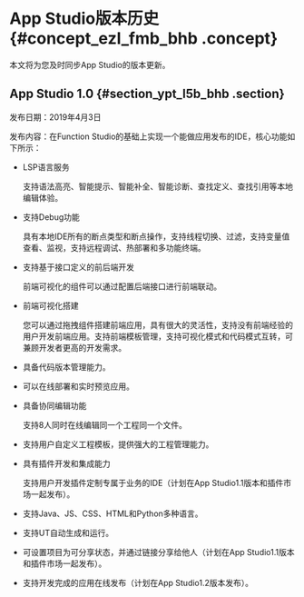 # App Studio版本历史 {#concept_ezl_fmb_bhb .concept}

本文将为您及时同步App Studio的版本更新。

## App Studio 1.0 {#section_ypt_l5b_bhb .section}

发布日期：2019年4月3日

发布内容：在Function Studio的基础上实现一个能做应用发布的IDE，核心功能如下所示：

-   LSP语言服务

    支持语法高亮、智能提示、智能补全、智能诊断、查找定义、查找引用等本地编辑体验。

-   支持Debug功能

    具有本地IDE所有的断点类型和断点操作，支持线程切换、过滤，支持变量值查看、监视，支持远程调试、热部署和多功能终端。

-   支持基于接口定义的前后端开发

    前端可视化的组件可以通过配置后端接口进行前端联动。

-   前端可视化搭建

    您可以通过拖拽组件搭建前端应用，具有很大的灵活性，支持没有前端经验的用户开发前端应用。支持前端模板管理，支持可视化模式和代码模式互转，可兼顾开发者更高的开发需求。

-   具备代码版本管理能力。
-   可以在线部署和实时预览应用。
-   具备协同编辑功能

    支持8人同时在线编辑同一个工程同一个文件。

-   支持用户自定义工程模板，提供强大的工程管理能力。
-   具有插件开发和集成能力

    支持用户开发插件定制专属于业务的IDE（计划在App Studio1.1版本和插件市场一起发布）。

-   支持Java、JS、CSS、HTML和Python多种语言。
-   支持UT自动生成和运行。
-   可设置项目为可分享状态，并通过链接分享给他人（计划在App Studio1.1版本和插件市场一起发布）。
-   支持开发完成的应用在线发布（计划在App Studio1.2版本发布）。

